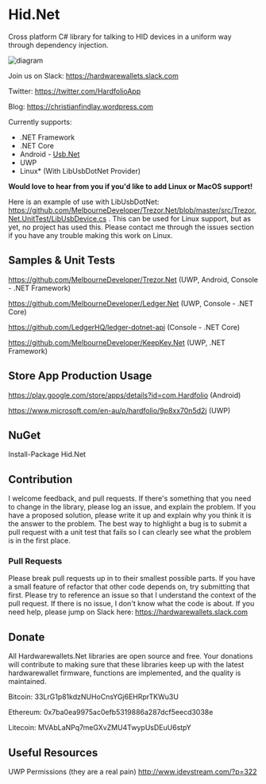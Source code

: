 # Hid.Net
Cross platform C# library for talking to HID devices in a uniform way through dependency injection.

![diagram](https://github.com/MelbourneDeveloper/Device.Net/blob/master/Diagram.png)

Join us on Slack:
https://hardwarewallets.slack.com

Twitter:
https://twitter.com/HardfolioApp

Blog:
https://christianfindlay.wordpress.com

Currently supports:
* .NET Framework
* .NET Core
* Android - [Usb.Net](https://github.com/MelbourneDeveloper/Usb.Net)
* UWP 
* Linux* (With LibUsbDotNet Provider)

**Would love to hear from you if you'd like to add Linux or MacOS support!**

Here is an example of use with LibUsbDotNet: https://github.com/MelbourneDeveloper/Trezor.Net/blob/master/src/Trezor.Net.UnitTest/LibUsbDevice.cs . This can be used for Linux support, but as yet, no project has used this. Please contact me through the issues section if you have any trouble making this work on Linux.

## Samples & Unit Tests

https://github.com/MelbourneDeveloper/Trezor.Net (UWP, Android, Console - .NET Framework)

https://github.com/MelbourneDeveloper/Ledger.Net (UWP, Console - .NET Core)

https://github.com/LedgerHQ/ledger-dotnet-api (Console - .NET Core)

https://github.com/MelbourneDeveloper/KeepKey.Net (UWP, .NET Framework)

## Store App Production Usage

https://play.google.com/store/apps/details?id=com.Hardfolio (Android)

https://www.microsoft.com/en-au/p/hardfolio/9p8xx70n5d2j (UWP)

## NuGet
Install-Package Hid.Net

## Contribution

I welcome feedback, and pull requests. If there's something that you need to change in the library, please log an issue, and explain the problem. If you have a proposed solution, please write it up and explain why you think it is the answer to the problem. The best way to highlight a bug is to submit a pull request with a unit test that fails so I can clearly see what the problem is in the first place.

### Pull Requests

Please break pull requests up in to their smallest possible parts. If you have a small feature of refactor that other code depends on, try submitting that first. Please try to reference an issue so that I understand the context of the pull request. If there is no issue, I don't know what the code is about. If you need help, please jump on Slack here: https://hardwarewallets.slack.com

## Donate

All Hardwarewallets.Net libraries are open source and free. Your donations will contribute to making sure that these libraries keep up with the latest hardwarewallet firmware, functions are implemented, and the quality is maintained.

Bitcoin: 33LrG1p81kdzNUHoCnsYGj6EHRprTKWu3U

Ethereum: 0x7ba0ea9975ac0efb5319886a287dcf5eecd3038e

Litecoin: MVAbLaNPq7meGXvZMU4TwypUsDEuU6stpY

## Useful Resources

UWP Permissions (they are a real pain)
http://www.idevstream.com/?p=322
